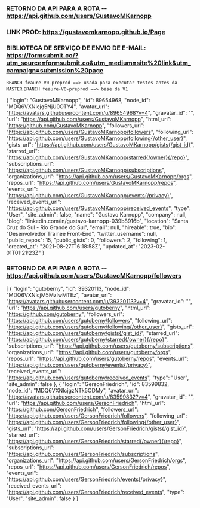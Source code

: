 ### RETORNO DA API PARA A ROTA -- https://api.github.com/users/GustavoMKarnopp

### LINK PROD: https://gustavomkarnopp.github.io/Page

### BIBLIOTECA DE SERVIÇO DE ENVIO DE E-MAIL: https://formsubmit.co/?utm_source=formsubmit.co&utm_medium=site%20link&utm_campaign=submission%20page


``BRANCH feaure-V0-preprod ==> usada para executar testes antes da MASTER``
``BRANCH feaure-V0-preprod ==> base da V1``

{
  "login": "GustavoMKarnopp",
  "id": 89654968,
  "node_id": "MDQ6VXNlcjg5NjU0OTY4",
  "avatar_url": "https://avatars.githubusercontent.com/u/89654968?v=4",
  "gravatar_id": "",
  "url": "https://api.github.com/users/GustavoMKarnopp",
  "html_url": "https://github.com/GustavoMKarnopp",
  "followers_url": "https://api.github.com/users/GustavoMKarnopp/followers",
  "following_url": "https://api.github.com/users/GustavoMKarnopp/following{/other_user}",
  "gists_url": "https://api.github.com/users/GustavoMKarnopp/gists{/gist_id}",
  "starred_url": "https://api.github.com/users/GustavoMKarnopp/starred{/owner}{/repo}",
  "subscriptions_url": "https://api.github.com/users/GustavoMKarnopp/subscriptions",
  "organizations_url": "https://api.github.com/users/GustavoMKarnopp/orgs",
  "repos_url": "https://api.github.com/users/GustavoMKarnopp/repos",
  "events_url": "https://api.github.com/users/GustavoMKarnopp/events{/privacy}",
  "received_events_url": "https://api.github.com/users/GustavoMKarnopp/received_events",
  "type": "User",
  "site_admin": false,
  "name": "Gustavo Karnopp",
  "company": null,
  "blog": "linkedin.com/in/gustavo-karnopp-039b8916b",
  "location": "Santa Cruz do Sul -  Rio Grande do Sul",
  "email": null,
  "hireable": true,
  "bio": "Desenvolvedor Trainee Front-End",
  "twitter_username": null,
  "public_repos": 15,
  "public_gists": 0,
  "followers": 2,
  "following": 1,
  "created_at": "2021-08-27T16:18:58Z",
  "updated_at": "2023-02-01T01:21:23Z"
}
### RETORNO DA API PARA A ROTA -- https://api.github.com/users/GustavoMKarnopp/followers

[
  {
    "login": "gutoberny",
    "id": 39320113,
    "node_id": "MDQ6VXNlcjM5MzIwMTEz",
    "avatar_url": "https://avatars.githubusercontent.com/u/39320113?v=4",
    "gravatar_id": "",
    "url": "https://api.github.com/users/gutoberny",
    "html_url": "https://github.com/gutoberny",
    "followers_url": "https://api.github.com/users/gutoberny/followers",
    "following_url": "https://api.github.com/users/gutoberny/following{/other_user}",
    "gists_url": "https://api.github.com/users/gutoberny/gists{/gist_id}",
    "starred_url": "https://api.github.com/users/gutoberny/starred{/owner}{/repo}",
    "subscriptions_url": "https://api.github.com/users/gutoberny/subscriptions",
    "organizations_url": "https://api.github.com/users/gutoberny/orgs",
    "repos_url": "https://api.github.com/users/gutoberny/repos",
    "events_url": "https://api.github.com/users/gutoberny/events{/privacy}",
    "received_events_url": "https://api.github.com/users/gutoberny/received_events",
    "type": "User",
    "site_admin": false
  },
  {
    "login": "GersonFriedrich",
    "id": 83599832,
    "node_id": "MDQ6VXNlcjgzNTk5ODMy",
    "avatar_url": "https://avatars.githubusercontent.com/u/83599832?v=4",
    "gravatar_id": "",
    "url": "https://api.github.com/users/GersonFriedrich",
    "html_url": "https://github.com/GersonFriedrich",
    "followers_url": "https://api.github.com/users/GersonFriedrich/followers",
    "following_url": "https://api.github.com/users/GersonFriedrich/following{/other_user}",
    "gists_url": "https://api.github.com/users/GersonFriedrich/gists{/gist_id}",
    "starred_url": "https://api.github.com/users/GersonFriedrich/starred{/owner}{/repo}",
    "subscriptions_url": "https://api.github.com/users/GersonFriedrich/subscriptions",
    "organizations_url": "https://api.github.com/users/GersonFriedrich/orgs",
    "repos_url": "https://api.github.com/users/GersonFriedrich/repos",
    "events_url": "https://api.github.com/users/GersonFriedrich/events{/privacy}",
    "received_events_url": "https://api.github.com/users/GersonFriedrich/received_events",
    "type": "User",
    "site_admin": false
  }
]



